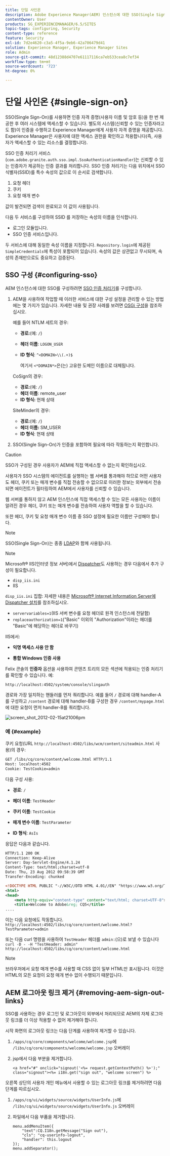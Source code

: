 ```yaml
---
title: 단일 사인온
description: Adobe Experience Manager(AEM) 인스턴스에 대한 SSO(Single Sign-On)를 구성하는 방법을 알아봅니다.
contentOwner: User
products: SG_EXPERIENCEMANAGER/6.5/SITES
topic-tags: configuring, Security
content-type: reference
feature: Security
exl-id: 7d2e4620-c3a5-4f5a-9eb6-42a706479d41
solution: Experience Manager, Experience Manager Sites
role: Admin
source-git-commit: 48d12388d4707e61117116ca7eb533cea8c7ef34
workflow-type: tm+mt
source-wordcount: '723'
ht-degree: 0%

---
```


# 단일 사인온 {#single-sign-on}

SSO(Single Sign-On)를 사용하면 인증 자격 증명(사용자 이름 및 암호 등)을 한 번 제공한 후 여러 시스템에 액세스할 수 있습니다. 별도의 시스템(신뢰할 수 있는 인증자라고도 함)이 인증을 수행하고 Experience Manager에게 사용자 자격 증명을 제공합니다. Experience Manager은 사용자에 대한 액세스 권한을 확인하고 적용합니다(즉, 사용자가 액세스할 수 있는 리소스를 결정합니다).

SSO 인증 처리기 서비스(`com.adobe.granite.auth.sso.impl.SsoAuthenticationHandler`)는 신뢰할 수 있는 인증자가 제공하는 인증 결과를 처리합니다. SSO 인증 처리기는 다음 위치에서 SSO 식별자(SSID)를 특수 속성의 값으로 이 순서로 검색합니다.

1. 요청 헤더
1. 쿠키
1. 요청 매개 변수

값이 발견되면 검색이 완료되고 이 값이 사용됩니다.

다음 두 서비스를 구성하여 SSID 를 저장하는 속성의 이름을 인식합니다.

* 로그인 모듈입니다.
* SSO 인증 서비스입니다.

두 서비스에 대해 동일한 속성 이름을 지정합니다. `Repository.login`에 제공된 `SimpleCredentials`에 특성이 포함되어 있습니다. 속성의 값은 상관없고 무시되며, 속성의 존재만으로도 중요하고 검증된다.

## SSO 구성 {#configuring-sso}

AEM 인스턴스에 대한 SSO를 구성하려면 [SSO 인증 처리기](/help/sites-deploying/osgi-configuration-settings.md#adobegranitessoauthenticationhandler)를 구성합니다.

1. AEM을 사용하여 작업할 때 이러한 서비스에 대한 구성 설정을 관리할 수 있는 방법에는 몇 가지가 있습니다. 자세한 내용 및 권장 사례를 보려면 [OSGi 구성](/help/sites-deploying/configuring-osgi.md)을 참조하십시오.

   예를 들어 NTLM 세트의 경우:

   * **경로:**(예: `/`)
   * **헤더 이름**: `LOGON_USER`
   * **ID 형식**: `^<DOMAIN>\\(.+)$`

     여기서 `<*DOMAIN*>`은(는) 고유한 도메인 이름으로 대체됩니다.

   CoSign의 경우:

   * **경로:**(예: `/`)
   * **헤더 이름**: remote_user
   * **ID 형식:** 현재 상태

   SiteMinder의 경우:

   * **경로:**(예: `/`)
   * **헤더 이름:** SM_USER
   * **ID 형식**: 현재 상태

1. SSO(Single Sign-On)가 인증을 포함하여 필요에 따라 작동하는지 확인합니다.

>[!CAUTION]
>
>SSO가 구성된 경우 사용자가 AEM에 직접 액세스할 수 없는지 확인하십시오.
>
>사용자가 SSO 시스템의 에이전트를 실행하는 웹 서버를 통과해야 하므로 어떤 사용자도 헤더, 쿠키 또는 매개 변수를 직접 전송할 수 없으므로 이러한 정보는 외부에서 전송되면 에이전트가 필터링하여 AEM에서 사용자를 신뢰할 수 있습니다.
>
>웹 서버를 통하지 않고 AEM 인스턴스에 직접 액세스할 수 있는 모든 사용자는 이름이 알려진 경우 헤더, 쿠키 또는 매개 변수를 전송하여 사용자 역할을 할 수 있습니다.
>
>또한 헤더, 쿠키 및 요청 매개 변수 이름 중 SSO 설정에 필요한 이름만 구성해야 합니다.
>

>[!NOTE]
>
>SSO(Single Sign-On)는 종종 [LDAP](/help/sites-administering/ldap-config.md)와 함께 사용됩니다.

>[!NOTE]
>
>Microsoft® IIS(인터넷 정보 서버)에서 [Dispatcher](https://experienceleague.adobe.com/docs/experience-manager-dispatcher/using/dispatcher.html?lang=ko)도 사용하는 경우 다음에서 추가 구성이 필요합니다.
>
>* `disp_iis.ini`
>* IIS
>
>`disp_iis.ini` 집합:
>자세한 내용은 [Microsoft® Internet Information Server에 Dispatcher 설치](https://experienceleague.adobe.com/docs/experience-manager-dispatcher/using/getting-started/dispatcher-install.html?lang=ko#microsoft-internet-information-server)를 참조하십시오.
>
>* `servervariables=1`(IIS 서버 변수를 요청 헤더로 원격 인스턴스에 전달함)
>* `replaceauthorization=1`(&quot;Basic&quot; 이외의 &quot;Authorization&quot;이라는 헤더를 &quot;Basic&quot;에 해당하는 헤더로 바꾸기)
>
>IIS에서:
>
>* **익명 액세스 사용 안 함**
>
>* **통합 Windows 인증 사용**
>

Felix 콘솔의 **인증자** 옵션을 사용하여 콘텐츠 트리의 모든 섹션에 적용되는 인증 처리기를 확인할 수 있습니다. 예:

`http://localhost:4502/system/console/slingauth`

경로와 가장 일치하는 핸들러를 먼저 쿼리합니다. 예를 들어 `/` 경로에 대해 handler-A를 구성하고 `/content` 경로에 대해 handler-B를 구성한 경우 `/content/mypage.html`에 대한 요청이 먼저 handler-B를 쿼리합니다.

![screen_shot_2012-02-15at21006pm](assets/screen_shot_2012-02-15at21006pm.png)

### 예 {#example}

쿠키 요청(URL `http://localhost:4502/libs/wcm/content/siteadmin.html` 사용)의 경우:

```xml
GET /libs/cq/core/content/welcome.html HTTP/1.1
Host: localhost:4502
Cookie: TestCookie=admin
```

다음 구성 사용:

* **경로**: `/`

* **헤더 이름**: `TestHeader`

* **쿠키 이름**: `TestCookie`

* **매개 변수 이름**: `TestParameter`

* **ID 형식**: `AsIs`

응답은 다음과 같습니다.

```xml
HTTP/1.1 200 OK
Connection: Keep-Alive
Server: Day-Servlet-Engine/4.1.24
Content-Type: text/html;charset=utf-8
Date: Thu, 23 Aug 2012 09:58:39 GMT
Transfer-Encoding: chunked

<!DOCTYPE HTML PUBLIC "-//W3C//DTD HTML 4.01//EN" "https://www.w3.org/TR/html4/strict.dtd">
<html>
<head>
    <meta http-equiv="content-type" content="text/html; charset=UTF-8">
    <title>Welcome to Adobe&reg; CQ5</title>
....
```

이는 다음 요청에도 작동합니다.
`http://localhost:4502/libs/cq/core/content/welcome.html?TestParameter=admin`

또는 다음 curl 명령을 사용하여 `TestHeader` 헤더를 `admin:`(으)로 보낼 수 있습니다
`curl -D - -H "TestHeader: admin" http://localhost:4502/libs/cq/core/content/welcome.html`

>[!NOTE]
>
>브라우저에서 요청 매개 변수를 사용할 때 CSS 없이 일부 HTML만 표시됩니다. 이것은 HTML의 모든 요청이 요청 매개 변수 없이 수행되기 때문입니다.

## AEM 로그아웃 링크 제거 {#removing-aem-sign-out-links}

SSO를 사용하는 경우 로그인 및 로그아웃이 외부에서 처리되므로 AEM의 자체 로그아웃 링크를 더 이상 적용할 수 없어 제거해야 합니다.

시작 화면의 로그아웃 링크는 다음 단계를 사용하여 제거할 수 있습니다.

1. `/apps/cq/core/components/welcome/welcome.jsp`에 `/libs/cq/core/components/welcome/welcome.jsp` 오버레이
1. jsp에서 다음 부분을 제거합니다.

   `<a href="#" onclick="signout('<%= request.getContextPath() %>');" class="signout"><%= i18n.get("sign out", "welcome screen") %>`

오른쪽 상단의 사용자 개인 메뉴에서 사용할 수 있는 로그아웃 링크를 제거하려면 다음 단계를 따르십시오.

1. `/apps/cq/ui/widgets/source/widgets/UserInfo.js`에 `/libs/cq/ui/widgets/source/widgets/UserInfo.js` 오버레이

1. 파일에서 다음 부품을 제거합니다.

   ```
   menu.addMenuItem({
       "text":CQ.I18n.getMessage("Sign out"),
       "cls": "cq-userinfo-logout",
       "handler": this.logout
   });
   menu.addSeparator();
   ```
